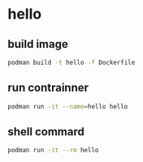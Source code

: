 # hello

## build image

```sh
podman build -t hello -f Dockerfile
```

## run contrainner

```sh
podman run -it --name=hello hello
```

## shell commard

```sh
podman run -it --rm hello
```